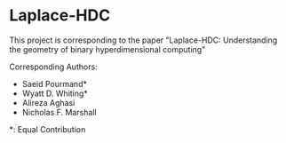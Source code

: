# Laplace-HDC

This project is corresponding to the paper "Laplace-HDC: Understanding the geometry of binary hyperdimensional computing"

Corresponding Authors:
* Saeid Pourmand*
* Wyatt D. Whiting*
* Alireza Aghasi
* Nicholas F. Marshall

*: Equal Contribution
